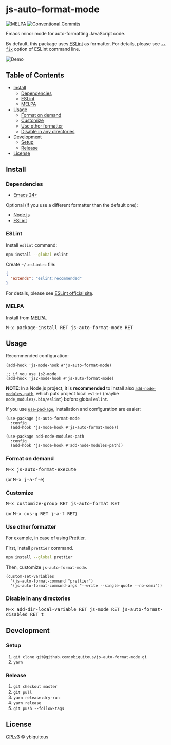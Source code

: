 # js-auto-format-mode

[![MELPA](https://melpa.org/packages/js-auto-format-mode-badge.svg)](https://melpa.org/#/js-auto-format-mode)
[![Conventional Commits](https://img.shields.io/badge/Conventional%20Commits-1.0.0-yellow.svg)](https://conventionalcommits.org)

Emacs minor mode for auto-formatting JavaScript code.

By default, this package uses [ESLint](https://eslint.org/) as formatter.
For details, please see [`--fix`](https://eslint.org/docs/user-guide/command-line-interface#--fix)
option of ESLint command line.

![Demo](demo.gif)

## Table of Contents

- [Install](#install)
  - [Dependencies](#dependencies)
  - [ESLint](#eslint)
  - [MELPA](#melpa)
- [Usage](#usage)
  - [Format on demand](#format-on-demand)
  - [Customize](#customize)
  - [Use other formatter](#use-other-formatter)
  - [Disable in any directories](#disable-in-any-directories)
- [Development](#development)
  - [Setup](#setup)
  - [Release](#release)
- [License](#license)

## Install

### Dependencies

- [Emacs 24+](https://www.gnu.org/software/emacs)

Optional (if you use a different formatter than the default one):

- [Node.js](https://nodejs.org/)
- [ESLint](https://eslint.org/)

### ESLint

Install `eslint` command:

```sh
npm install --global eslint
```

Create `~/.eslintrc` file:

```json
{
  "extends": "eslint:recommended"
}
```

For details, please see [ESLint official site](https://eslint.org/).

### MELPA

Install from [MELPA](https://melpa.org/).

<kbd>M-x package-install RET js-auto-format-mode RET</kbd>

## Usage

Recommended configuration:

```elisp
(add-hook 'js-mode-hook #'js-auto-format-mode)

;; if you use js2-mode
(add-hook 'js2-mode-hook #'js-auto-format-mode)
```

**NOTE**: In a Node.js project, it is **recommended** to install
also [`add-node-modules-path`](https://github.com/codesuki/add-node-modules-path),
which puts project local `eslint` (maybe `node_modules/.bin/eslint`)
before global `eslint`.

If you use [`use-package`](https://github.com/jwiegley/use-package),
installation and configuration are easier:

```elisp
(use-package js-auto-format-mode
  :config
  (add-hook 'js-mode-hook #'js-auto-format-mode))

(use-package add-node-modules-path
  :config
  (add-hook 'js-mode-hook #'add-node-modules-path))
```

### Format on demand

<kbd>M-x js-auto-format-execute</kbd>

(or <kbd>M-x j-a-f-e</kbd>)

### Customize

<kbd>M-x customize-group RET js-auto-format RET</kbd>

(or <kbd>M-x cus-g RET j-a-f RET</kbd>)

### Use other formatter

For example, in case of using [Prettier](https://prettier.io/).

First, install `prettier` command.

```sh
npm install --global prettier
```

Then, customize `js-auto-format-mode`.

```elisp
(custom-set-variables
  '(js-auto-format-command "prettier")
  '(js-auto-format-command-args "--write --single-quote --no-semi"))
```

### Disable in any directories

<kbd>M-x add-dir-local-variable RET js-mode RET js-auto-format-disabled RET t</kbd>

## Development

### Setup

1. `git clone git@github.com:ybiquitous/js-auto-format-mode.gi`
1. `yarn`

### Release

1. `git checkout master`
1. `git pull`
1. `yarn release:dry-run`
1. `yarn release`
1. `git push --follow-tags`

## License

[GPLv3](LICENSE) © ybiquitous
